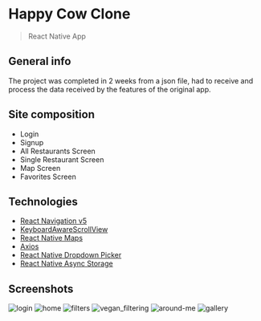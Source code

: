 # Happy Cow Clone

> React Native App

## General info

The project was completed in 2 weeks from a json file, had to receive and process the data received by the features of the original app.

## Site composition

- Login
- Signup
- All Restaurants Screen
- Single Restaurant Screen
- Map Screen
- Favorites Screen

## Technologies

- [React Navigation v5](https://reactnavigation.org/)
- [KeyboardAwareScrollView](https://github.com/APSL/react-native-keyboard-aware-scroll-view)
- [React Native Maps](https://github.com/react-native-maps/react-native-maps)
- [Axios](https://github.com/axios/axios)
- [React Native Dropdown Picker](https://hossein-zare.github.io/react-native-dropdown-picker-website/)
- [React Native Async Storage](https://react-native-async-storage.github.io/async-storage/)

## Screenshots
![login](https://raw.githubusercontent.com/DavidNabet/happy-cow-clone/main/assets/preview/login.png)
![home](https://raw.githubusercontent.com/DavidNabet/happy-cow-clone/main/assets/preview/home.png)
![filters](https://raw.githubusercontent.com/DavidNabet/happy-cow-clone/main/assets/preview/filters.png)
![vegan_filtering](https://raw.githubusercontent.com/DavidNabet/happy-cow-clone/main/assets/preview/vegan_filtering.png)
![around-me](https://raw.githubusercontent.com/DavidNabet/happy-cow-clone/main/assets/preview/around-me.png)
![gallery](https://raw.githubusercontent.com/DavidNabet/happy-cow-clone/main/assets/preview/gallery.png)
